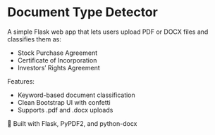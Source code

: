 # Document Type Detector

A simple Flask web app that lets users upload PDF or DOCX files and classifies them as:
- Stock Purchase Agreement
- Certificate of Incorporation
- Investors’ Rights Agreement

Features:
- Keyword-based document classification
- Clean Bootstrap UI with confetti 
- Supports .pdf and .docx uploads

🔧 Built with Flask, PyPDF2, and python-docx

